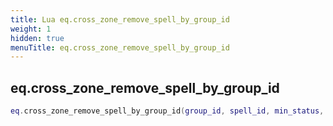 ```yaml
---
title: Lua eq.cross_zone_remove_spell_by_group_id
weight: 1
hidden: true
menuTitle: eq.cross_zone_remove_spell_by_group_id
---
```

## eq.cross_zone_remove_spell_by_group_id
```lua
eq.cross_zone_remove_spell_by_group_id(group_id, spell_id, min_status, max_status); -- void
```